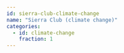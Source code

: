```yaml
---
id: sierra-club-climate-change
name: "Sierra Club (climate change)"
categories:
  - id: climate-change
    fraction: 1
--- 
```

